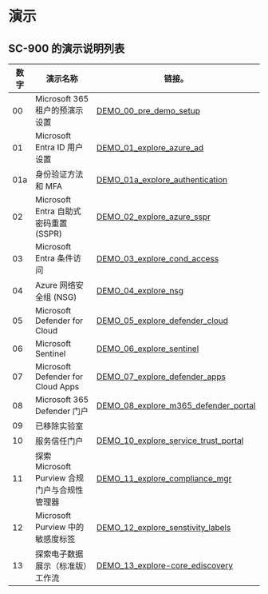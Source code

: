 
# 演示

## SC-900 的演示说明列表

| **数字** | **演示名称** | **链接**。 |
|------|---------|----|
| 00 | Microsoft 365 租户的预演示设置 | [DEMO_00_pre_demo_setup](DEMO_00_pre_demo_setup.md) |
| 01 | Microsoft Entra ID 用户设置  | [DEMO_01_explore_azure_ad](DEMO_01_explore_azure_ad.md) |
| 01a | 身份验证方法和 MFA | [DEMO_01a_explore_authentication](DEMO_01a_explore_authentication.md) |
| 02 | Microsoft Entra 自助式密码重置 (SSPR)  | [DEMO_02_explore_azure_sspr](DEMO_02_explore_azure_sspr.md) |
| 03 | Microsoft Entra 条件访问  | [DEMO_03_explore_cond_access](DEMO_03_explore_cond_access.md) |
| 04 | Azure 网络安全组 (NSG)  | [DEMO_04_explore_nsg](DEMO_04_explore_nsg.md) |
| 05 | Microsoft Defender for Cloud  | [DEMO_05_explore_defender_cloud](DEMO_05_explore_defender_cloud.md) |
| 06 | Microsoft Sentinel  | [DEMO_06_explore_sentinel](DEMO_06_explore_sentinel.md) |
| 07 | Microsoft Defender for Cloud Apps  | [DEMO_07_explore_defender_apps](DEMO_07_explore_defender_apps.md) |
| 08 | Microsoft 365 Defender 门户  | [DEMO_08_explore_m365_defender_portal](DEMO_08_explore_m365_defender_portal.md) |
| 09 | 已移除实验室 |  |
| 10 | 服务信任门户  | [DEMO_10_explore_service_trust_portal](DEMO_10_explore_service_trust_portal.md) |
| 11 | 探索 Microsoft Purview 合规门户与合规性管理器  | [DEMO_11_explore_compliance_mgr](DEMO_11_explore_compliance_mgr.md) |
| 12 | Microsoft Purview 中的敏感度标签  | [DEMO_12_explore_senstivity_labels](DEMO_12_explore_senstivity_labels.md) |
| 13 | 探索电子数据展示（标准版）工作流  | [DEMO_13_explore-core_ediscovery](DEMO_13_explore-core_ediscovery.md) |
